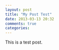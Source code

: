 ```yaml
---
layout: post
title: "My Post Test"
date: 2013-03-13 20:32
comments: true
categories: 
---
```

This is a test post.
